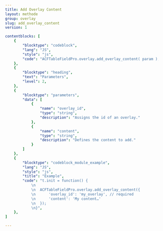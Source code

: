 ```yaml
---
title: Add Overlay Content
layout: methode
group: overlay
slug: add_overlay_content
version: 1

contentblocks: [
	{
		"blocktype": "codeblock",
		"lang": "JS",
		"style": "js",
		"code": "ACFTableFieldPro.overlay.add_overlay_content( param );",
	},
	{
		"blocktype": "heading",
		"text": "Parameters",
		"level": 2,
	},
	{
		"blocktype": "parameters",
		"data": [
			{
				"name": "overlay_id",
				"type": "string",
				"description": "Assigns the id of an overlay."
			},
			{
				"name": "content",
				"type": "string",
				"description": "Defines the content to add."
			}
		]
	},
	{
		"blocktype": "codeblock_module_example",
		"lang": "JS",
		"style": "js",
		"title": "Example",
		"code": "t.init = function() {
			\n
			\n	ACFTableFieldPro.overlay.add_overlay_content({
			\n		'overlay_id': 'my_overlay', // required
			\n		'content': 'My content…'
			\n	});
			\n}",
	},
]

---
```

